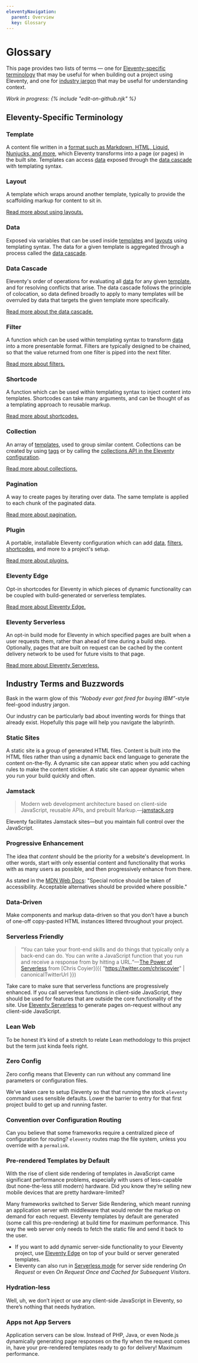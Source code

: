 ```yaml
---
eleventyNavigation:
  parent: Overview
  key: Glossary
---
```


# Glossary

This page provides two lists of terms — one for [Eleventy-specific terminology](#eleventy-specific-terminology) that may be useful for when building out a project using Eleventy, and one for [industry jargon](#industry-terms-and-buzzwords) that may be useful for understanding context.

_Work in progress: {% include "edit-on-github.njk" %}_

## Eleventy-Specific Terminology

### Template

A content file written in a [format such as Markdown, HTML, Liquid, Nunjucks, and more](/docs/languages/), which Eleventy transforms into a page (or pages) in the built site. Templates can access [data](#data) exposed through the [data cascade](#data-cascade) with templating syntax.

### Layout

A template which wraps around another template, typically to provide the scaffolding markup for content to sit in.

[Read more about using layouts.](/docs/layouts/)

### Data

Exposed via variables that can be used inside [templates](#template) and [layouts](#layout) using templating syntax. The data for a given template is aggregated through a process called the [data cascade](#data-cascade).

### Data Cascade

Eleventy's order of operations for evaluating all [data](#data) for any given [template](#template), and for resolving conflicts that arise. The data cascade follows the principle of colocation, so data defined broadly to apply to many templates will be overruled by data that targets the given template more specifically.

[Read more about the data cascade.](/docs/data-cascade/)

### Filter

A function which can be used within templating syntax to transform [data](#data) into a more presentable format. Filters are typically designed to be chained, so that the value returned from one filter is piped into the next filter.

[Read more about filters.](/docs/filters/)

### Shortcode

A function which can be used within templating syntax to inject content into templates. Shortcodes can take many arguments, and can be thought of as a templating approach to reusable markup.

[Read more about shortcodes.](/docs/shortcodes/)

### Collection

An array of [templates](#template), used to group similar content. Collections can be created by using [tags](/docs/collections/#tag-syntax) or by calling the [collections API in the Eleventy configuration](/docs/collections/#advanced-custom-filtering-and-sorting).

[Read more about collections.](/docs/collections/)

### Pagination

A way to create pages by iterating over data. The same template is applied to each chunk of the paginated data.

[Read more about pagination.](/docs/pagination/)

### Plugin

A portable, installable Eleventy configuration which can add [data](#data), [filters](#filter), [shortcodes](#shortcode), and more to a project's setup.

[Read more about plugins.](/docs/plugins/)

### Eleventy Edge

Opt-in shortcodes for Eleventy in which pieces of dynamic functionality can be coupled with build-generated or serverless templates.

[Read more about Eleventy Edge.](/docs/plugins/edge/)

### Eleventy Serverless

An opt-in build mode for Eleventy in which specified pages are built when a user requests them, rather than ahead of time during a build step. Optionally, pages that are built on request can be cached by the content delivery network to be used for future visits to that page.

[Read more about Eleventy Serverless.](/docs/plugins/serverless/)

## Industry Terms and Buzzwords

Bask in the warm glow of this _“Nobody ever got fired for buying IBM”_-style feel-good industry jargon.

Our industry can be particularly bad about inventing words for things that already exist. Hopefully this page will help you navigate the labyrinth.

### Static Sites

A static site is a group of generated HTML files. Content is built into the HTML files rather than using a dynamic back end language to generate the content on-the-fly. A dynamic site can appear static when you add caching rules to make the content stickier. A static site can appear dynamic when you run your build quickly and often.

### Jamstack

> Modern web development architecture based on client-side JavaScript, reusable APIs, and prebuilt Markup.—[jamstack.org](https://jamstack.org/)

Eleventy facilitates Jamstack sites—but you maintain full control over the JavaScript.

### Progressive Enhancement

<!-- You’re safe here. But a static site generator that is Progressive Enhancement friendly is only the beginning. -->

The idea that _content_ should be the priority for a website's development. In other words, start with only essential content and functionality that works with as many users as possible, and then progressively enhance from there.

As stated in the [MDN Web Docs](https://developer.mozilla.org/en-US/docs/Glossary/Progressive_Enhancement): "Special notice should be taken of accessibility. Acceptable alternatives should be provided where possible."

### Data-Driven

Make components and markup data-driven so that you don’t have a bunch of one-off copy-pasted HTML instances littered throughout your project.

### Serverless Friendly

> “You can take your front-end skills and do things that typically only a back-end can do. You can write a JavaScript function that you run and receive a response from by hitting a URL.”—[The Power of Serverless](https://serverless.css-tricks.com/) from [Chris Coyier]({{ "https://twitter.com/chriscoyier" | canonicalTwitterUrl }})

Take care to make sure that <span class="buzzword">serverless</span> functions are <span class="buzzword">progressively enhanced</span>. If you call <span class="buzzword">serverless</span> functions in client-side JavaScript, they should be used for features that are outside the core functionality of the site. Use [Eleventy Serverless](/docs/plugins/serverless/) to generate pages on-request without any client-side JavaScript.

### Lean Web

To be honest it’s kind of a stretch to relate Lean methodology to this project but the term just kinda feels right.

### Zero Config

Zero config means that Eleventy can run without any command line parameters or configuration files.

We’ve taken care to setup Eleventy so that that running the stock  `eleventy` command uses sensible defaults. Lower the barrier to entry for that first project build to get up and running faster.

### Convention over Configuration Routing

Can you believe that some frameworks require a centralized piece of configuration for routing? `eleventy` routes map the file system, unless you override with a `permalink`.

### Pre-rendered Templates by Default

With the rise of client side rendering of templates in JavaScript came significant performance problems, especially with users of less-capable (but none-the-less still modern) hardware. Did you know they’re selling new mobile devices that are pretty hardware-limited?

Many frameworks switched to Server Side Rendering, which meant running an application server with middleware that would render the markup on demand for each request. Eleventy templates by default are generated (some call this pre-rendering) at build time for maximum performance. This way the web server only needs to fetch the static file and send it back to the user.

* If you want to add dynamic server-side functionality to your Eleventy project, use [Eleventy Edge](/docs/plugins/edge/) on top of your build or server generated templates.
* Eleventy can also run in [Serverless mode](/docs/plugins/serverless/) for server side rendering _On Request_ or even _On Request Once and Cached for Subsequent Visitors_.

### Hydration-less

Well, uh, we don’t inject or use any client-side JavaScript in Eleventy, so there’s nothing that needs hydration.

### Apps not App Servers

Application servers can be slow. Instead of PHP, Java, or even Node.js dynamically generating page responses on the fly when the request comes in, have your pre-rendered templates ready to go for delivery! Maximum performance.
